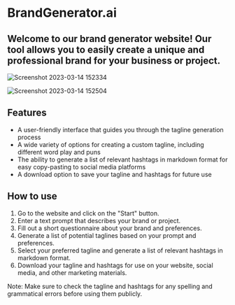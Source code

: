 # BrandGenerator.ai

## Welcome to our brand generator website! Our tool allows you to easily create a unique and professional brand for your business or project.

![Screenshot 2023-03-14 152334](https://user-images.githubusercontent.com/76839614/224963663-92630d85-164e-4a84-b8d1-fa7127733891.png)

![Screenshot 2023-03-14 152504](https://user-images.githubusercontent.com/76839614/224964030-b85689d8-09b6-4693-a604-c52579bf25fd.png)





## **Features**
- A user-friendly interface that guides you through the tagline generation process
- A wide variety of options for creating a custom tagline, including different word play and puns
- The ability to generate a list of relevant hashtags in markdown format for easy copy-pasting to social media platforms
- A download option to save your tagline and hashtags for future use
## **How to use**
1. Go to the website and click on the "Start" button.
1. Enter a text prompt that describes your brand or project.
1. Fill out a short questionnaire about your brand and preferences.
1. Generate a list of potential taglines based on your prompt and preferences.
1. Select your preferred tagline and generate a list of relevant hashtags in markdown format.
1. Download your tagline and hashtags for use on your website, social media, and other marketing materials.

Note: Make sure to check the tagline and hashtags for any spelling and grammatical errors before using them publicly.

